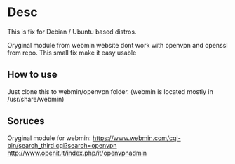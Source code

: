 # Desc
This is fix for Debian / Ubuntu based distros.

Oryginal module from webmin website dont work with openvpn and openssl from repo.
This small fix make it easy usable

## How to use

Just clone this to webmin/openvpn folder. (webmin is located mostly in /usr/share/webmin)

## Soruces

Oryginal module for webmin:
https://www.webmin.com/cgi-bin/search_third.cgi?search=openvpn
http://www.openit.it/index.php/it/openvpnadmin



